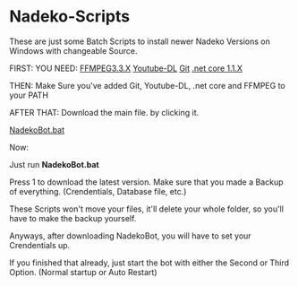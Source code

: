 # Nadeko-Scripts

These are just some Batch Scripts to install newer Nadeko Versions on Windows with changeable Source.  
 
FIRST: YOU NEED: [FFMPEG3.3.X](http://ffmpeg.zeranoe.com/builds/) [Youtube-DL](https://rg3.github.io/youtube-dl/download.html)  [Git](https://git-scm.com/downloads) [.net core 1.1.X](https://github.com/dotnet/core/blob/master/release-notes/download-archives/1.1.2-download.md)  

THEN: Make Sure you've added Git, Youtube-DL, .net core and FFMPEG to your PATH  

AFTER THAT: Download the main file. by clicking it.  

[NadekoBot.bat](https://drive.google.com/uc?authuser=0&id=0B8COQvjVBmChYWg1dEdaY081bnM&export=download)  

Now:  
 
Just run **NadekoBot.bat**  
 
Press 1 to download the latest version. Make sure that you made a Backup of everything. (Crendentials, Database file, etc.) 
 
These Scripts won't move your files, it'll delete your whole folder, so you'll have to make the backup yourself. 

Anyways, after downloading NadekoBot, you will have to set your Crendentials up.  

If you finished that already, just start the bot with either the Second or Third Option. (Normal startup or Auto Restart)